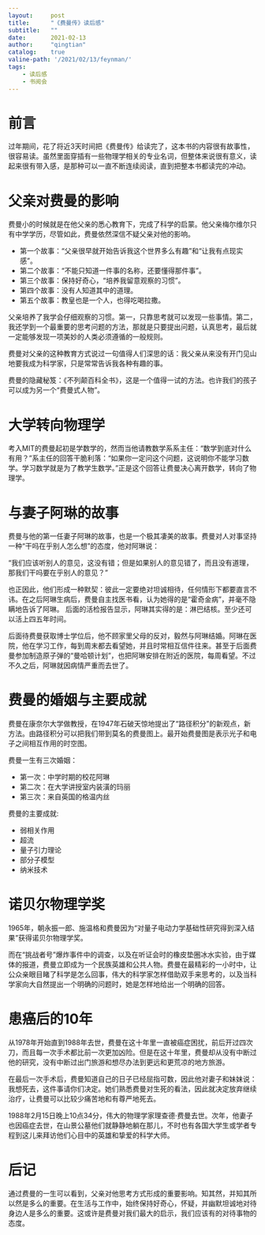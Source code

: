 ```yaml
---
layout:     post
title:      "《费曼传》读后感"
subtitle:   ""
date:       2021-02-13
author:     "qingtian"
catalog:    true
valine-path: '/2021/02/13/feynman/'
tags:
    - 读后感
    - 书阅会
---
```



# 前言

过年期间，花了将近3天时间把《费曼传》给读完了，这本书的内容很有故事性，很容易读。虽然里面穿插有一些物理学相关的专业名词，但整体来说很有意义，读起来很有带入感，是那种可以一直不断连续阅读，直到把整本书都读完的冲动。

# 父亲对费曼的影响

费曼小的时候就是在他父亲的悉心教育下，完成了科学的启蒙。他父亲梅尔维尔只有中学学历，尽管如此，费曼依然深信不疑父亲对他的影响。

* 第一个故事：“父亲很早就开始告诉我这个世界多么有趣”和“让我有点现实感”。
* 第二个故事：“不能只知道一件事的名称，还要懂得那件事”。
* 第三个故事：保持好奇心，“培养我留意观察的习惯”。
* 第四个故事：没有人知道其中的道理。
* 第五个故事：教皇也是一个人，也得吃喝拉撒。

父亲培养了我学会仔细观察的习惯。第一，只靠思考就可以发现一些事情。第二，我还学到一个最重要的思考问题的方法，那就是只要提出问题，认真思考，最后就一定能够发现一项美妙的人类必须遵循的一般规则。

费曼对父亲的这种教育方式说过一句值得人们深思的话：我父亲从来没有开门见山地要我成为科学家，只是常常告诉我各种有趣的事。

费曼的隐藏秘笈：《不列颠百科全书》，这是一个值得一试的方法。也许我们的孩子可以成为另一个“费曼式人物”。

# 大学转向物理学

考入MIT的费曼起初是学数学的，然而当他请教数学系系主任：“数学到底对什么有用？”系主任的回答干脆利落：“如果你一定问这个问题，这说明你不能学习数学。学习数学就是为了教学生数学。”正是这个回答让费曼决心离开数学，转向了物理学。

# 与妻子阿琳的故事

费曼与他的第一任妻子阿琳的故事，也是一个极其凄美的故事。费曼对人对事坚持一种“干吗在乎别人怎么想”的态度，他对阿琳说：

“我们应该听别人的意见，这没有错；但是如果别人的意见错了，而且没有道理，那我们干吗要在乎别人的意见？”

也正因此，他们形成一种默契：彼此一定要绝对坦诚相待，任何情形下都要直言不讳。在之后阿琳生病后，费曼自主找医书看，认为她得的是“霍奇金病”，并毫不隐瞒地告诉了阿琳。 后面的活检报告显示，阿琳其实得的是：淋巴结核。至少还可以活上四五年时间。

后面待费曼获取博士学位后，他不顾家里父母的反对，毅然与阿琳结婚。阿琳在医院，他在学习工作，每到周末都去看望她，并且时常相互信件往来。甚至于后面费曼参加制造原子弹的“曼哈顿计划”，也把阿琳安排在附近的医院，每周看望。不过不久之后，阿琳就因病情严重而去世了。

# 费曼的婚姻与主要成就

费曼在康奈尔大学做教授，在1947年石破天惊地提出了“路径积分”的新观点，新方法。由路径积分可以把我们带到莫名的费曼图上。最开始费曼图是表示光子和电子之间相互作用的时空图。


费曼一生有三次婚姻：

* 第一次：中学时期的校花阿琳
* 第二次：在大学讲授室内装潢的玛丽
* 第三次：来自英国的格温内丝

费曼的主要成就:

* 弱相关作用
* 超流
* 量子引力理论
* 部分子模型
* 纳米技术

# 诺贝尔物理学奖

1965年，朝永振一郎、施温格和费曼因为“对量子电动力学基础性研究得到深入结果”获得诺贝尔物理学奖。

而在“挑战者号”爆炸事件中的调查，以及在听证会时的橡皮垫圈冰水实验，由于媒体的报道，费曼立即成为一个民族英雄和公共人物。费曼在最精彩的一小时中，让公众亲眼目睹了科学是怎么回事，伟大的科学家怎样借助双手来思考的，以及当科学家向大自然提出一个明确的问题时，她是怎样地给出一个明确的回答。

# 患癌后的10年

从1978年开始直到1988年去世，费曼在这十年里一直被癌症困扰，前后开过四次刀，而且每一次手术都比前一次更加凶险。但是在这十年里，费曼却从没有中断过他的研究，没有中断过出门旅游和想尽办法到更远和更荒凉的地方旅游。

在最后一次手术后，费曼知道自己的日子已经屈指可数，因此他对妻子和妹妹说：我想死去，这件事请你们决定。她们熟悉费曼对生死的看法，因此就决定放弃继续治疗，让费曼可以比较少痛苦地和有尊严地死去。

1988年2月15日晚上10点34分，伟大的物理学家理查德·费曼去世。次年，他妻子也因癌症去世，在山景公墓他们就静静地躺在那儿，不时也有各国大学生或学者专程到这儿来拜访他们心目中的英雄和挚爱的科学大师。

# 后记

通过费曼的一生可以看到，父亲对他思考方式形成的重要影响。知其然，并知其所以然是多么的重要。在生活与工作中，始终保持好奇心，怀疑，并幽默坦诚地对待身边人是多么的重要。这或许是费曼对我们最大的启示，我们应该有的对待事物的态度。